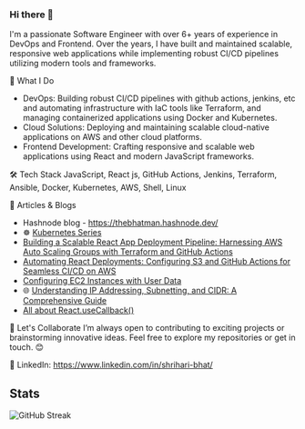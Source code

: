 ### Hi there 👋

I'm a passionate Software Engineer with over 6+ years of experience in DevOps and Frontend. Over the years, I have built and maintained scalable, responsive web applications while implementing robust CI/CD pipelines utilizing modern tools and frameworks.

🌟 What I Do
- DevOps: Building robust CI/CD pipelines with github actions, jenkins, etc and automating infrastructure with IaC tools like Terraform, and managing containerized applications using Docker and Kubernetes.
- Cloud Solutions: Deploying and maintaining scalable cloud-native applications on AWS and other cloud platforms.
- Frontend Development: Crafting responsive and scalable web applications using React and modern JavaScript frameworks.

🛠 Tech Stack
 JavaScript, React js, GitHub Actions, Jenkins, Terraform, Ansible, Docker, Kubernetes, AWS, Shell, Linux


📝 Articles & Blogs
 - Hashnode blog - https://thebhatman.hashnode.dev/
 - ☸️ [Kubernetes Series](https://thebhatman.hashnode.dev/series/k8s)
 - [Building a Scalable React App Deployment Pipeline: Harnessing AWS Auto Scaling Groups with Terraform and GitHub Actions](https://medium.com/@shrihari.bhat89/building-a-scalable-react-app-deployment-pipeline-harnessing-aws-auto-scaling-groups-with-3bb58b2b7418)
 - [Automating React Deployments: Configuring S3 and GitHub Actions for Seamless CI/CD on AWS](https://medium.com/@shrihari.bhat89/automating-react-deployments-configuring-s3-and-github-actions-for-seamless-ci-cd-on-aws-b0136a2df1c6)
 - [Configuring EC2 Instances with User Data](https://medium.com/@shrihari.bhat89/configuring-ec2-instances-with-user-data-e1aae837acfd)
 - 🌐 [Understanding IP Addressing, Subnetting, and CIDR: A Comprehensive Guide](https://medium.com/@shrihari.bhat89/understanding-ip-addressing-subnetting-and-cidr-a-comprehensive-guide-05f522c08127)
 - [All about React.useCallback()](https://thebhatman.hashnode.dev/all-about-reactusecallback)


🚀 Let's Collaborate
I’m always open to contributing to exciting projects or brainstorming innovative ideas. Feel free to explore my repositories or get in touch. 😊

🔗 LinkedIn: https://www.linkedin.com/in/shrihari-bhat/

## Stats

![GitHub Streak](https://streak-stats.demolab.com/?user=shriharisbhat&theme=gruvbox)
